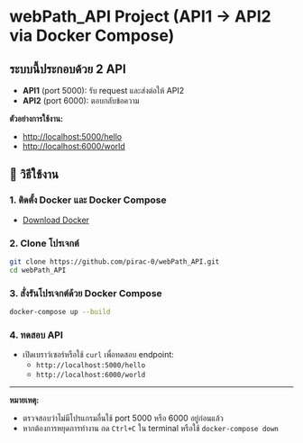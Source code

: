 # webPath_API Project (API1 → API2 via Docker Compose)

## ระบบนี้ประกอบด้วย 2 API

- **API1** (port 5000): รับ request และส่งต่อให้ API2
- **API2** (port 6000): ตอบกลับข้อความ

**ตัวอย่างการใช้งาน:**

- <http://localhost:5000/hello>
- <http://localhost:6000/world>

## 🔧 วิธีใช้งาน

### 1. ติดตั้ง Docker และ Docker Compose

- [Download Docker](https://docs.docker.com/get-docker/)

### 2. Clone โปรเจกต์

```bash
git clone https://github.com/pirac-0/webPath_API.git
cd webPath_API
```

### 3. สั่งรันโปรเจกต์ด้วย Docker Compose

```bash
docker-compose up --build
```

### 4. ทดสอบ API

- เปิดเบราว์เซอร์หรือใช้ `curl` เพื่อทดสอบ endpoint:
  - `http://localhost:5000/hello`
  - `http://localhost:6000/world`

---

**หมายเหตุ:**  

- ตรวจสอบว่าไม่มีโปรแกรมอื่นใช้ port 5000 หรือ 6000 อยู่ก่อนแล้ว
- หากต้องการหยุดการทำงาน กด `Ctrl+C` ใน terminal หรือใช้ `docker-compose down`
